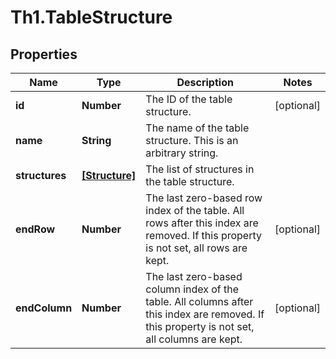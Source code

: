 # Th1.TableStructure

## Properties

Name | Type | Description | Notes
------------ | ------------- | ------------- | -------------
**id** | **Number** | The ID of the table structure. | [optional] 
**name** | **String** | The name of the table structure. This is an arbitrary string.  | 
**structures** | [**[Structure]**](Structure.md) | The list of structures in the table structure. | 
**endRow** | **Number** | The last zero-based row index of the table. All rows after this index are removed. If this property is not set, all rows are kept.  | [optional] 
**endColumn** | **Number** | The last zero-based column index of the table. All columns after this index are removed. If this property is not set, all columns are kept.  | [optional] 


